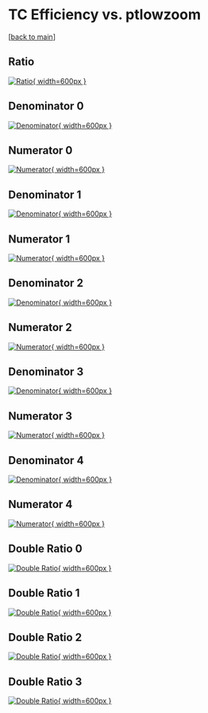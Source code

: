 # TC Efficiency vs. ptlowzoom

[[back to main](./)]



## Ratio

[![Ratio](../mtv/var/TC_loweta_11_-1_eff_ptlowzoom.png){ width=600px }](../mtv/var/TC_loweta_11_-1_eff_ptlowzoom.pdf)

## Denominator 0

[![Denominator](../mtv/den/TC_loweta_11_-1_eff_ptlowzoom_den0.png){ width=600px }](../mtv/den/TC_loweta_11_-1_eff_ptlowzoom_den0.pdf)

## Numerator 0

[![Numerator](../mtv/num/TC_loweta_11_-1_eff_ptlowzoom_num0.png){ width=600px }](../mtv/num/TC_loweta_11_-1_eff_ptlowzoom_num0.pdf)

## Denominator 1

[![Denominator](../mtv/den/TC_loweta_11_-1_eff_ptlowzoom_den1.png){ width=600px }](../mtv/den/TC_loweta_11_-1_eff_ptlowzoom_den1.pdf)

## Numerator 1

[![Numerator](../mtv/num/TC_loweta_11_-1_eff_ptlowzoom_num1.png){ width=600px }](../mtv/num/TC_loweta_11_-1_eff_ptlowzoom_num1.pdf)

## Denominator 2

[![Denominator](../mtv/den/TC_loweta_11_-1_eff_ptlowzoom_den2.png){ width=600px }](../mtv/den/TC_loweta_11_-1_eff_ptlowzoom_den2.pdf)

## Numerator 2

[![Numerator](../mtv/num/TC_loweta_11_-1_eff_ptlowzoom_num2.png){ width=600px }](../mtv/num/TC_loweta_11_-1_eff_ptlowzoom_num2.pdf)

## Denominator 3

[![Denominator](../mtv/den/TC_loweta_11_-1_eff_ptlowzoom_den3.png){ width=600px }](../mtv/den/TC_loweta_11_-1_eff_ptlowzoom_den3.pdf)

## Numerator 3

[![Numerator](../mtv/num/TC_loweta_11_-1_eff_ptlowzoom_num3.png){ width=600px }](../mtv/num/TC_loweta_11_-1_eff_ptlowzoom_num3.pdf)

## Denominator 4

[![Denominator](../mtv/den/TC_loweta_11_-1_eff_ptlowzoom_den4.png){ width=600px }](../mtv/den/TC_loweta_11_-1_eff_ptlowzoom_den4.pdf)

## Numerator 4

[![Numerator](../mtv/num/TC_loweta_11_-1_eff_ptlowzoom_num4.png){ width=600px }](../mtv/num/TC_loweta_11_-1_eff_ptlowzoom_num4.pdf)

## Double Ratio 0

[![Double Ratio](../mtv/ratio/TC_loweta_11_-1_eff_ptlowzoom_ratio0.png){ width=600px }](../mtv/ratio/TC_loweta_11_-1_eff_ptlowzoom_ratio0.pdf)

## Double Ratio 1

[![Double Ratio](../mtv/ratio/TC_loweta_11_-1_eff_ptlowzoom_ratio1.png){ width=600px }](../mtv/ratio/TC_loweta_11_-1_eff_ptlowzoom_ratio1.pdf)

## Double Ratio 2

[![Double Ratio](../mtv/ratio/TC_loweta_11_-1_eff_ptlowzoom_ratio2.png){ width=600px }](../mtv/ratio/TC_loweta_11_-1_eff_ptlowzoom_ratio2.pdf)

## Double Ratio 3

[![Double Ratio](../mtv/ratio/TC_loweta_11_-1_eff_ptlowzoom_ratio3.png){ width=600px }](../mtv/ratio/TC_loweta_11_-1_eff_ptlowzoom_ratio3.pdf)

